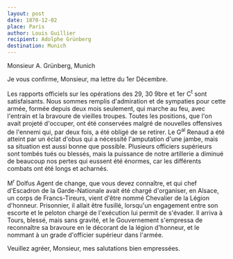 ```yaml
---
layout: post
date: 1870-12-02
place: Paris
author: Louis Guillier
recipient: Adolphe Grünberg
destination: Munich
---
```


Monsieur A. Grünberg, Munich


Je vous confirme, Monsieur, ma lettre du 1er Décembre.

Les rapports officiels sur les opérations des 29, 30 9bre et 1er C<sup>t</sup> sont
satisfaisants.
Nous sommes remplis d'admiration et de sympaties pour cette armée, formée
depuis deux mois seulement, qui marche au feu, avec l'entrain et la bravoure de
vieilles troupes.
Toutes les positions, que l'on avait projeté d'occuper, ont été conservées
malgré de nouvelles offensives de l'ennemi qui, par deux fois, a été obligé de
se retirer.
Le G<sup>al</sup> Renaud a été atteint par un éclat d'obus qui a nécessité l'amputation
d'une jambe, mais sa situation est aussi bonne que possible. Plusieurs
officiers supérieurs sont tombés tués ou blessés, mais la puissance de notre
artillerie a diminué de beaucoup nos pertes qui eussent été énormes, car les
différents combats ont été longs et acharnés.

M<sup>r</sup> Dolfus Agent de change, que vous devez connaître, et qui chef d'Escadron de
la Garde-Nationale avait été chargé d'organiser, en Alsace, un corps de
Francs-Tireurs, vient d'être nommé Chevalier de la Légion d'honneur.
Prisonnier, il allait être fusillé, lorsqu'un engagement entre son escorte et
le peloton chargé de l'exécution lui permit de s'évader.
Il arriva à Tours, blessé, mais sans gravité, et le Gouvernement s'empressa de
reconnaître sa bravoure en le décorant de la légion d'honneur, et le nommant
à un grade d'officier supérieur dans l'armée.

Veuillez agréer, Monsieur, mes salutations bien empressées.
